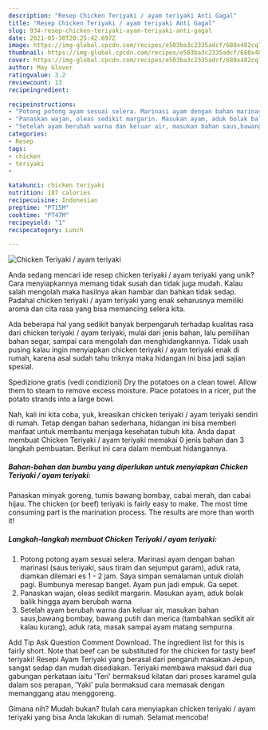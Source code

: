 ```yaml
---
description: "Resep Chicken Teriyaki / ayam teriyaki Anti Gagal"
title: "Resep Chicken Teriyaki / ayam teriyaki Anti Gagal"
slug: 934-resep-chicken-teriyaki-ayam-teriyaki-anti-gagal
date: 2021-05-30T20:25:42.697Z
image: https://img-global.cpcdn.com/recipes/e503ba3c2335adcf/680x482cq70/chicken-teriyaki-ayam-teriyaki-foto-resep-utama.jpg
thumbnail: https://img-global.cpcdn.com/recipes/e503ba3c2335adcf/680x482cq70/chicken-teriyaki-ayam-teriyaki-foto-resep-utama.jpg
cover: https://img-global.cpcdn.com/recipes/e503ba3c2335adcf/680x482cq70/chicken-teriyaki-ayam-teriyaki-foto-resep-utama.jpg
author: May Glover
ratingvalue: 3.2
reviewcount: 13
recipeingredient:

recipeinstructions:
- "Potong potong ayam sesuai selera. Marinasi ayam dengan bahan marinasi (saus teriyaki, saus tiram dan sejumput garam), aduk rata, diamkan dilemari es 1 - 2 jam. Saya simpan semalaman untuk diolah pagi. Bumbunya meresap banget. Ayam pun jadi empuk. Ga sepet."
- "Panaskan wajan, oleas sedikit margarin. Masukan ayam, aduk bolak balik hingga ayam berubah warna"
- "Setelah ayam berubah warna dan keluar air, masukan bahan saus,bawang bombay, bawang putih dan merica (tambahkan sedikit air kalau kurang), aduk rata, masak sampai ayam matang sempurna."
categories:
- Resep
tags:
- chicken
- teriyaki
- 

katakunci: chicken teriyaki  
nutrition: 187 calories
recipecuisine: Indonesian
preptime: "PT15M"
cooktime: "PT47M"
recipeyield: "1"
recipecategory: Lunch

---
```



![Chicken Teriyaki / ayam teriyaki](https://img-global.cpcdn.com/recipes/e503ba3c2335adcf/680x482cq70/chicken-teriyaki-ayam-teriyaki-foto-resep-utama.jpg)

Anda sedang mencari ide resep chicken teriyaki / ayam teriyaki yang unik? Cara menyiapkannya memang tidak susah dan tidak juga mudah. Kalau salah mengolah maka hasilnya akan hambar dan bahkan tidak sedap. Padahal chicken teriyaki / ayam teriyaki yang enak seharusnya memiliki aroma dan cita rasa yang bisa memancing selera kita.

Ada beberapa hal yang sedikit banyak berpengaruh terhadap kualitas rasa dari chicken teriyaki / ayam teriyaki, mulai dari jenis bahan, lalu pemilihan bahan segar, sampai cara mengolah dan menghidangkannya. Tidak usah pusing kalau ingin menyiapkan chicken teriyaki / ayam teriyaki enak di rumah, karena asal sudah tahu triknya maka hidangan ini bisa jadi sajian spesial.

Spedizione gratis (vedi condizioni) Dry the potatoes on a clean towel. Allow them to steam to remove excess moisture. Place potatoes in a ricer, put the potato strands into a large bowl.


Nah, kali ini kita coba, yuk, kreasikan chicken teriyaki / ayam teriyaki sendiri di rumah. Tetap dengan bahan sederhana, hidangan ini bisa memberi manfaat untuk membantu menjaga kesehatan tubuh kita. Anda dapat membuat Chicken Teriyaki / ayam teriyaki memakai 0 jenis bahan dan 3 langkah pembuatan. Berikut ini cara dalam membuat hidangannya.

<!--inarticleads1-->

##### Bahan-bahan dan bumbu yang diperlukan untuk menyiapkan Chicken Teriyaki / ayam teriyaki:



Panaskan minyak goreng, tumis bawang bombay, cabai merah, dan cabai hijau. The chicken (or beef) teriyaki is fairly easy to make. The most time consuming part is the marination process. The results are more than worth it! 

<!--inarticleads2-->

##### Langkah-langkah membuat Chicken Teriyaki / ayam teriyaki:

1. Potong potong ayam sesuai selera. Marinasi ayam dengan bahan marinasi (saus teriyaki, saus tiram dan sejumput garam), aduk rata, diamkan dilemari es 1 - 2 jam. Saya simpan semalaman untuk diolah pagi. Bumbunya meresap banget. Ayam pun jadi empuk. Ga sepet.
1. Panaskan wajan, oleas sedikit margarin. Masukan ayam, aduk bolak balik hingga ayam berubah warna
1. Setelah ayam berubah warna dan keluar air, masukan bahan saus,bawang bombay, bawang putih dan merica (tambahkan sedikit air kalau kurang), aduk rata, masak sampai ayam matang sempurna.


Add Tip Ask Question Comment Download. The ingredient list for this is fairly short. Note that beef can be substituted for the chicken for tasty beef teriyaki! Resepi Ayam Teriyaki yang berasal dari pengaruh masakan Jepun, sangat sedap dan mudah disediakan. Teriyaki membawa maksud dari dua gabungan perkataan iaitu &#39;Teri&#39; bermaksud kilatan dari proses karamel gula dalam sos perapan, &#39;Yaki&#39; pula bermaksud cara memasak dengan memanggang atau menggoreng. 

Gimana nih? Mudah bukan? Itulah cara menyiapkan chicken teriyaki / ayam teriyaki yang bisa Anda lakukan di rumah. Selamat mencoba!
